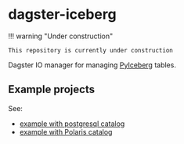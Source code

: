 # dagster-iceberg

!!! warning "Under construction"

    This repository is currently under construction

Dagster IO manager for managing [PyIceberg](https://github.com/apache/iceberg-python) tables.

## Example projects

See:

- [example with postgresql catalog](https://github.com/JasperHG90/dagster-iceberg-example-postgres)
- [example with Polaris catalog](https://github.com/JasperHG90/dagster-iceberg-example-polaris)
